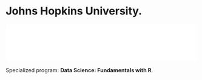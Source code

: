 # Johns Hopkins University.

![](https://github.com/jm-quintas/DadaScience_FundamentalsR/blob/main/R_Programming/JHuniversity.png)

Specialized program: **Data Science: Fundamentals with R**.  
